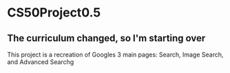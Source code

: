 # CS50Project0.5
The curriculum changed, so I'm starting over
--
This project is a recreation of Googles 3 main pages: Search, Image Search, and Advanced Searchg
